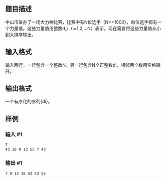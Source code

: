 ## 题目描述
中山市举办了一场大力神比赛，比赛中有N位选手（N<=1000），每位选手都有一个力量值。这些力量值用整数d_i（i=1,2,...N）表示。现在需要将这些力量值从小到大排序输出。

## 输入格式
输入两行，一行包含一个整数N，另一行包含N个正整数di，相邻两个数用空格隔开。

## 输出格式
一个有序化的序列{di}。

## 样例
### 输入 #1
```
7
43 18 9 13 55 7 43
```

### 输出 #1
```
7 9 13 18 43 43 55
```
